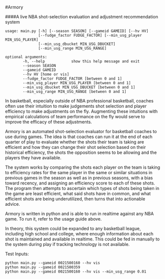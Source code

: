 #Armory

####A live NBA shot-selection evaluation and adjustment recommendation system

	usage: main.py [-h] [--season SEASON] [--gameid GAMEID] [--hv HV]
        	       [--fudge_factor FUDGE_FACTOR] [--min_usg_player MIN_USG_PLAYER]
        	       [--min_usg_dbucket MIN_USG_DBUCKET]
        	       [--min_usg_range MIN_USG_RANGE]

	optional arguments:
 			-h, --help            show this help message and exit
  			--season SEASON
  			--gameid GAMEID
  			--hv HV [home or vis]
  			--fudge_factor FUDGE_FACTOR [between 0 and 1] 
  			--min_usg_player MIN_USG_PLAYER [between 0 and 1]
  			--min_usg_dbucket MIN_USG_DBUCKET [between 0 and 1]
  			--min_usg_range MIN_USG_RANGE [between 0 and 1]

In basketball, especially outside of NBA professional basketball, coaches often use their intuition to make judgements shot selection and player efficiency to make adjustments on the fly. Augmenting these intuitions with empirical calculations of team performance on the fly would serve to improve the efficacy of these adjustments.
 

Armory is an automated shot-selection evaluator for basketball coaches to use during games. The idea is that coaches can run it at the end of each quarter of play to evaluate whether the shots their team is taking are efficient and how they can change their shot selection based on their historical efficiency, the shots the opposition seems to be allowing and the players they have available.
 

The system works by comparing the shots each player on the team is taking to efficiency rates for the same player in the same or similar situations in previous games in the season as well as in previous seasons, with a bias toward recency, and assigning an efficiency score to each of these shots. The program then attempts to ascertain which types of shots being taken in the game are least efficient, what said shots have in common, and what efficient shots are being underutilized, then turns that into actionable advice.

Armory is written in python and is able to run in realtime against any NBA game. To run it, refer to the usage guide above.

In theory, this system could be expanded to any basketball league, including high school and college, where enough information about each shot is maintained and available in realtime. This could be fed in manually to the system during play if tracking technology is not available.

Test Inputs:

	python main.py --gameid 0021500160 --hv vis
	python main.py --gameid 0021500359
	python main.py --gameid 0021500160 --hv vis --min_usg_range 0.01





